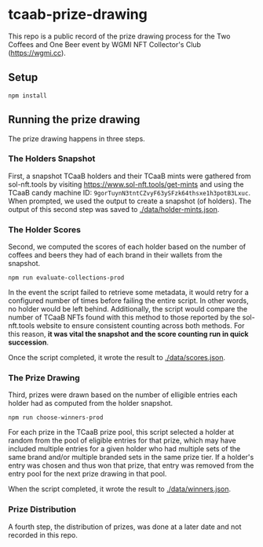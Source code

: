 # tcaab-prize-drawing

This repo is a public record of the prize drawing process for the Two Coffees and One Beer event by WGMI NFT Collector's Club (https://wgmi.cc).

## Setup
```
npm install
```

## Running the prize drawing
The prize drawing happens in three steps. 

### The Holders Snapshot
First, a snapshot TCaaB holders and their TCaaB mints were gathered from sol-nft.tools by visiting https://www.sol-nft.tools/get-mints and using the
TCaaB candy machine ID: `9gorTuynN3tntCZvyF63ySFzk64thsxe1h3potB3Lxuc`. When prompted, we used the output to create a snapshot (of holders). The output of this second step
was saved to [./data/holder-mints.json](./data/holder-mints.json). 

### The Holder Scores
Second, we computed the scores of each holder based on the number of coffees and beers they had of each brand in their wallets from the snapshot.

```
npm run evaluate-collections-prod
```

In the event the script failed to retrieve some metadata, it would retry for a configured number of times before failing the entire script. In other words, no holder would be left behind. Additionally, the script would compare the number of TCaaB NFTs found with this method to those reported by the sol-nft.tools website to ensure consistent counting across both methods. For this reason, **it was vital the snapshot and the score counting run in quick succession**.

Once the script completed, it wrote the result to [./data/scores.json](./data/scores.json).

### The Prize Drawing
Third, prizes were drawn based on the number of elligible entries each holder had as computed from the holder snapshot. 

```
npm run choose-winners-prod
```

For each prize in the TCaaB prize pool, this script selected a holder at random from the pool of eligible entries for that prize, which may have included multiple entries for a given holder who had multiple sets of the same brand and/or multiple branded sets in the same prize tier. If a holder's entry was chosen and thus won that prize, that entry was removed from the entry pool for the next prize drawing in that pool. 

When the script completed, it wrote the result to [./data/winners.json](./data/winners.json).

### Prize Distribution
A fourth step, the distribution of prizes, was done at a later date and not recorded in this repo.